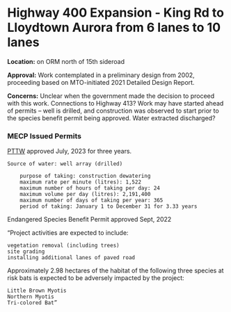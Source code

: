# Highway 400 Expansion - King Rd to Lloydtown Aurora from 6 lanes to 10 lanes 

**Location:** on ORM north of 15th sideroad

**Approval:** Work contemplated in a preliminary design from 2002, proceeding based on MTO-initiated 2021 Detailed Design Report.

**Concerns:** Unclear when the government made the decision to proceed with this work. Connections to Highway 413? Work may have started ahead of permits – well is drilled, and construction was observed to start prior to the species benefit permit being approved. Water extracted discharged?

 

### MECP Issued Permits

[PTTW](https://ero.ontario.ca/notice/019-6033) approved July, 2023 for three years.

 
```
Source of water: well array (drilled)

    purpose of taking: construction dewatering
    maximum rate per minute (litres): 1,522
    maximum number of hours of taking per day: 24
    maximum volume per day (litres): 2,191,400
    maximum number of days of taking per year: 365
    period of taking: January 1 to December 31 for 3.33 years
```
 

Endangered Species Benefit Permit approved Sept, 2022

“Project activities are expected to include:

    vegetation removal (including trees)
    site grading
    installing additional lanes of paved road

Approximately 2.98 hectares of the habitat of the following three species at risk bats is expected to be adversely impacted by the project:

    Little Brown Myotis
    Northern Myotis
    Tri-colored Bat”
